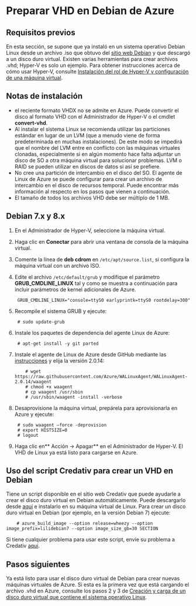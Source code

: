 <properties
	pageTitle="Preparar un disco duro virtual en Debian Linux| Microsoft Azure"
	description="Aprenda a crear archivos de VHD en Debian 7 y 8 para implementarlos en Azure."
	services="virtual-machines"
	documentationCenter=""
	authors="SuperScottz"
	manager="timlt"
	editor=""/>

<tags
	ms.service="virtual-machines"
	ms.workload="infrastructure-services"
	ms.tgt_pltfrm="vm-linux"
	ms.devlang="na"
	ms.topic="article"
	ms.date="12/01/2015"
	ms.author="mingzhan"/>




# Preparar VHD en Debian de Azure

## Requisitos previos
En esta sección, se supone que ya instaló en un sistema operativo Debian Linux desde un archivo .iso que obtuvo del [sitio web Debian](https://www.debian.org/distrib/) y que descargó a un disco duro virtual. Existen varias herramientas para crear archivos .vhd; Hyper-V es solo un ejemplo. Para obtener instrucciones acerca de cómo usar Hyper-V, consulte [Instalación del rol de Hyper-V y configuración de una máquina virtual](https://technet.microsoft.com/library/hh846766.aspx).


## Notas de instalación

- el reciente formato VHDX no se admite en Azure. Puede convertir el disco al formato VHD con el Administrador de Hyper-V o el cmdlet **convert-vhd**.
- Al instalar el sistema Linux se recomienda utilizar las particiones estándar en lugar de un LVM (que a menudo viene de forma predeterminada en muchas instalaciones). De este modo se impedirá que el nombre del LVM entre en conflicto con las máquinas virtuales clonadas, especialmente si en algún momento hace falta adjuntar un disco de SO a otra máquina virtual para solucionar problemas. LVM o RAID se pueden utilizar en discos de datos si así se prefiere.
- No cree una partición de intercambio en el disco del SO. El agente de Linux de Azure se puede configurar para crear un archivo de intercambio en el disco de recursos temporal. Puede encontrar más información al respecto en los pasos que vienen a continuación.
- El tamaño de todos los archivos VHD debe ser múltiplo de 1 MB.


## Debian 7.x y 8.x

1. En el Administrador de Hyper-V, seleccione la máquina virtual.

2. Haga clic en **Conectar** para abrir una ventana de consola de la máquina virtual.

3. Comente la línea de **deb cdrom** en `/etc/apt/source.list`, si configura la máquina virtual con un archivo ISO.

4. Edite el archivo `/etc/default/grub` y modifique el parámetro **GRUB\_CMDLINE\_LINUX** tal y como se muestra a continuación para incluir parámetros de kernel adicionales de Azure.

        GRUB_CMDLINE_LINUX="console=ttyS0 earlyprintk=ttyS0 rootdelay=300"

5. Recompile el sistema GRUB y ejecute:

        # sudo update-grub

6. Instale los paquetes de dependencia del agente Linux de Azure:

        # apt-get install -y git parted

7.	Instale el agente de Linux de Azure desde GitHub mediante las [instrucciones](virtual-machines-linux-update-agent.md) y elija la versión 2.0.14:

			# wget https://raw.githubusercontent.com/Azure/WALinuxAgent/WALinuxAgent-2.0.14/waagent
			# chmod +x waagent
			# cp waagent /usr/sbin
			# /usr/sbin/waagent -install -verbose

8. Desaprovisione la máquina virtual, prepárela para aprovisionarla en Azure y ejecute:

        # sudo waagent –force -deprovision
        # export HISTSIZE=0
        # logout

9. Haga clic en** Acción -> Apagar** en el Administrador de Hyper-V. El VHD de Linux ya está listo para cargarse en Azure.

## Uso del script Credativ para crear un VHD en Debian

Tiene un script disponible en el sitio web Credativ que puede ayudarle a crear el disco duro virtual en Debian automáticamente. Puede descargarlo desde [aquí](https://gitlab.credativ.com/de/azure-manage) e instalarlo en su máquina virtual de Linux. Para crear un disco duro virtual en Debian (por ejemplo, en la versión Debian 7) ejecute:

        # azure_build_image --option release=wheezy --option image_prefix=lilidebian7 --option image_size_gb=30 SECTION

Si tiene cualquier problema para usar este script, envíe su problema a Credativ [aquí](https://gitlab.credativ.com/groups/de/issues).

## Pasos siguientes

Ya está listo para usar el disco duro virtual de Debian para crear nuevas máquinas virtuales de Azure. Si esta es la primera vez que está cargando el archivo .vhd en Azure, consulte los pasos 2 y 3 de [Creación y carga de un disco duro virtual que contiene el sistema operativo Linux](virtual-machines-linux-create-upload-vhd.md).

<!---HONumber=AcomDC_0211_2016-->